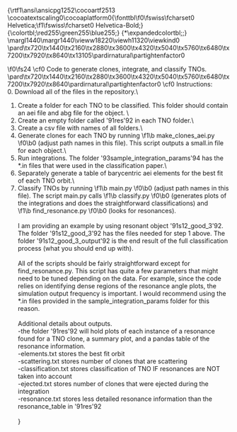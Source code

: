 {\rtf1\ansi\ansicpg1252\cocoartf2513
\cocoatextscaling0\cocoaplatform0{\fonttbl\f0\fswiss\fcharset0 Helvetica;\f1\fswiss\fcharset0 Helvetica-Bold;}
{\colortbl;\red255\green255\blue255;}
{\*\expandedcolortbl;;}
\margl1440\margr1440\vieww18220\viewh11320\viewkind0
\pard\tx720\tx1440\tx2160\tx2880\tx3600\tx4320\tx5040\tx5760\tx6480\tx7200\tx7920\tx8640\tx13105\pardirnatural\partightenfactor0

\f0\fs24 \cf0 Code to generate clones, integrate, and classify TNOs.\
\pard\tx720\tx1440\tx2160\tx2880\tx3600\tx4320\tx5040\tx5760\tx6480\tx7200\tx7920\tx8640\pardirnatural\partightenfactor0
\cf0 Instructions:\
0. Download all of the files in the repository.\
1. Create a folder for each TNO to be classified. This folder should contain an aei file and abg file for the object. \
2. Create an empty folder called \'91res\'92 in each TNO folder.\
3. Create a csv file with names of all folders.\
4. Generate clones for each TNO by running 
\f1\b make_clones_aei.py 
\f0\b0 (adjust path names in this file). This script outputs a small.in file for each object.\
5. Run integrations. The folder \'93sample_integration_params\'94 has the *.in files that were used in the classification paper.\
6. Separately generate a table of barycentric aei elements for the best fit of each TNO orbit.\
7. Classify TNOs by running 
\f1\b main.py
\f0\b0  (adjust path names in this file). The script main.py calls 
\f1\b classify.py
\f0\b0  (generates plots of the integrations and does the straightforward classifications) and  
\f1\b find_resonance.py 
\f0\b0 (looks for resonances).\
\
I am providing an example by using resonant object \'91s12_good_3\'92. The folder \'91s12_good_3\'92 has the files needed for step 1 above. The folder \'91s12_good_3_output\'92 is the end result of the full classification process (what you should end up with).\
\
All of the scripts should be fairly straightforward except for find_resonance.py. This script has quite a few parameters that might need to be tuned depending on the data. For example, since the code relies on identifying dense regions of the resonance angle plots, the simulation output frequency is important. I would recommend using the *.in files provided in the sample_integration_params folder for this reason.\
\
Additional details about outputs.\
-the folder \'91res\'92 will hold plots of each instance of a resonance found for a TNO clone, a summary plot, and a pandas table of the resonance information.\
-elements.txt stores the best fit orbit\
-scattering.txt stores number of clones that are scattering\
-classification.txt stores classification of TNO IF resonances are NOT taken into account\
-ejected.txt stores number of clones that were ejected during the integration\
-resonance.txt stores less detailed resonance information than the resonance_table in \'91res\'92 \
\
}